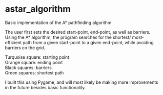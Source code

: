 # astar_algorithm
Basic implementation of the A* pathfinding algorithm.

The user first sets the desired start-point, end-point, as well as barriers. Using the A* algorithm, the program searches for the shortest/ most-efficient path from a given start-point to a given end-point, while avoiding barriers on the grid. 

Turquoise square: starting point\
Orange square: ending point\
Black squares: barriers\
Green squares: shortest path


I built this using Pygame, and will most likely be making more improvements in the future besides basic functionality. 
